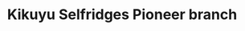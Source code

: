 ---
title: "Kikuyu Selfridges Pioneer branch"
url: /kikuyu/kikuyu-selfridges-pioneer-branch/
shop: supermarket
---